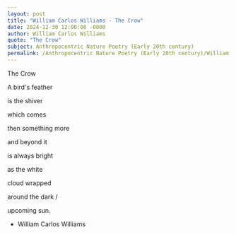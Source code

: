 ```yaml
---
layout: post
title: "William Carlos Williams - The Crow"
date: 2024-12-30 12:00:00 -0000
author: William Carlos Williams
quote: "The Crow"
subject: Anthropocentric Nature Poetry (Early 20th century)
permalink: /Anthropocentric Nature Poetry (Early 20th century)/William Carlos Williams/William Carlos Williams - The Crow
---
```


The Crow

A bird's feather

is the shiver

which comes

then something more

and beyond it

is always bright

as the white

cloud wrapped

around the dark / 

upcoming sun.

- William Carlos Williams
